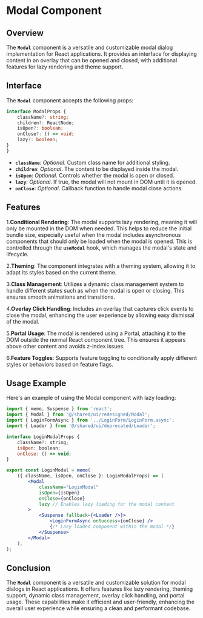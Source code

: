 # Modal Component

## Overview
The **`Modal`** component is a versatile and customizable modal dialog implementation for React applications. It provides an interface for displaying content in an overlay that can be opened and closed, with additional features for lazy rendering and theme support.


## Interface
The **`Modal`** component accepts the following props:

```typescript
interface ModalProps {
    className?: string;
    children?: ReactNode;
    isOpen?: boolean;
    onClose?: () => void;
    lazy?: boolean;
}
}
```
- **`className`**: _Optional_. Custom class name for additional styling.
- **`children`**: _Optional_. The content to be displayed inside the modal.
- **`isOpen`**: _Optional_. Controls whether the modal is open or closed.
- **`lazy`**: _Optional_. If true, the modal will not mount in DOM until it is opened.
- **`onClose`**: _Optional_. Callback function to handle modal close actions.


## Features
1.**Conditional Rendering**: The modal supports lazy rendering, meaning it will only be mounted in the DOM when needed. This helps to reduce the initial bundle size, especially useful when the modal includes asynchronous components that should only be loaded when the modal is opened.
This is controlled through the **`useModal`** hook, which manages the modal's state and lifecycle.


2.**Theming**: The component integrates with a theming system, allowing it to adapt its styles based on the current theme.

3.**Class Management**: Utilizes a dynamic class management system to handle different states such as when the modal is open or closing. This ensures smooth animations and transitions.

4.**Overlay Click Handling**: Includes an overlay that captures click events to close the modal, enhancing the user experience by allowing easy dismissal of the modal.

5.**Portal Usage**: The modal is rendered using a Portal, attaching it to the DOM outside the normal React component tree. This ensures it appears above other content and avoids z-index issues.

6.**Feature Toggles**: Supports feature toggling to conditionally apply different styles or behaviors based on feature flags.


## Usage Example
Here's an example of using the Modal component with lazy loading:
```jsx
import { memo, Suspense } from 'react';
import { Modal } from '@/shared/ui/redesigned/Modal';
import { LoginFormAsync } from '../LoginForm/LoginForm.async';
import { Loader } from '@/shared/ui/deprecated/Loader';

interface LoginModalProps {
    className?: string;
    isOpen: boolean;
    onClose: () => void;
}

export const LoginModal = memo(
    ({ className, isOpen, onClose }: LoginModalProps) => (
        <Modal
            className="LoginModal"
            isOpen={isOpen}
            onClose={onClose}
            lazy // Enables lazy loading for the modal content
        >
            <Suspense fallback={<Loader />}>
                <LoginFormAsync onSuccess={onClose} />
                {/* Lazy loaded component within the modal */}
            </Suspense>
        </Modal>
    ),
);
```
## Conclusion
The **`Modal`** component is a versatile and customizable solution for modal dialogs in React applications. It offers features like lazy rendering, theming support, dynamic class management, overlay click handling, and portal usage. These capabilities make it efficient and user-friendly, enhancing the overall user experience while ensuring a clean and performant codebase.
